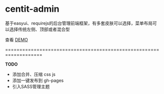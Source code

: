 # centit-admin
基于easyui、requirejs的后台管理前端框架，有多套皮肤可以选择，菜单布局可以选择传统左侧、顶部或者混合型

查看 [DEMO](https://ndxt.github.io/centit-admin/)

===================================================================

**TODO**

* 添加合并、压缩 css js
* 添加一键发布到 gh-pages
* 引入SASS管理主题
